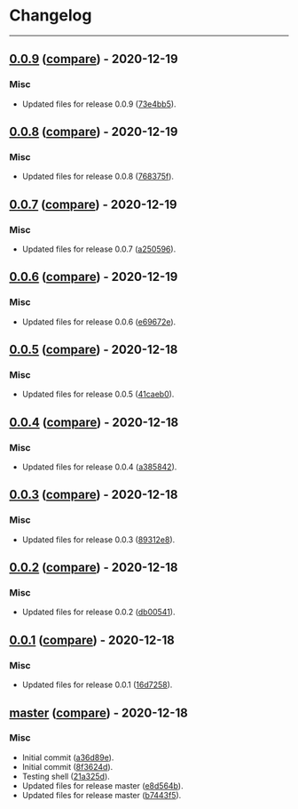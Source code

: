 # Changelog
---

## [0.0.9](https://github.com/LeafLink/lloyd-webhook-action/releases/tag/0.0.9) ([compare](https://github.com/LeafLink/lloyd-webhook-action/compare/0.0.8...0.0.9)) - 2020-12-19

### Misc
- Updated files for release 0.0.9 ([73e4bb5](https://github.com/LeafLink/lloyd-webhook-action/commit/73e4bb55d5f22957f34e37d6e1d27f26fecb7404)).


## [0.0.8](https://github.com/LeafLink/lloyd-webhook-action/releases/tag/0.0.8) ([compare](https://github.com/LeafLink/lloyd-webhook-action/compare/0.0.7...0.0.8)) - 2020-12-19

### Misc
- Updated files for release 0.0.8 ([768375f](https://github.com/LeafLink/lloyd-webhook-action/commit/768375fb4750a65827eb0bef3a5bf5eeea7a1b5e)).


## [0.0.7](https://github.com/LeafLink/lloyd-webhook-action/releases/tag/0.0.7) ([compare](https://github.com/LeafLink/lloyd-webhook-action/compare/0.0.6...0.0.7)) - 2020-12-19

### Misc
- Updated files for release 0.0.7 ([a250596](https://github.com/LeafLink/lloyd-webhook-action/commit/a250596d1d6b2a806f0df03a991d75107f7cfe36)).


## [0.0.6](https://github.com/LeafLink/lloyd-webhook-action/releases/tag/0.0.6) ([compare](https://github.com/LeafLink/lloyd-webhook-action/compare/0.0.5...0.0.6)) - 2020-12-19

### Misc
- Updated files for release 0.0.6 ([e69672e](https://github.com/LeafLink/lloyd-webhook-action/commit/e69672e59f1f0bbadf0829d65f559b7b7d1f718c)).


## [0.0.5](https://github.com/LeafLink/lloyd-webhook-action/releases/tag/0.0.5) ([compare](https://github.com/LeafLink/lloyd-webhook-action/compare/0.0.4...0.0.5)) - 2020-12-18

### Misc
- Updated files for release 0.0.5 ([41caeb0](https://github.com/LeafLink/lloyd-webhook-action/commit/41caeb0d871f8644764fdff9a13de37baf05e691)).


## [0.0.4](https://github.com/LeafLink/lloyd-webhook-action/releases/tag/0.0.4) ([compare](https://github.com/LeafLink/lloyd-webhook-action/compare/0.0.3...0.0.4)) - 2020-12-18

### Misc
- Updated files for release 0.0.4 ([a385842](https://github.com/LeafLink/lloyd-webhook-action/commit/a38584201ac14902db59a827f846171ac24f4c5b)).


## [0.0.3](https://github.com/LeafLink/lloyd-webhook-action/releases/tag/0.0.3) ([compare](https://github.com/LeafLink/lloyd-webhook-action/compare/0.0.2...0.0.3)) - 2020-12-18

### Misc
- Updated files for release 0.0.3 ([89312e8](https://github.com/LeafLink/lloyd-webhook-action/commit/89312e8e0bc4b35a12ad28a92fd15c175ba651e5)).


## [0.0.2](https://github.com/LeafLink/lloyd-webhook-action/releases/tag/0.0.2) ([compare](https://github.com/LeafLink/lloyd-webhook-action/compare/0.0.1...0.0.2)) - 2020-12-18

### Misc
- Updated files for release 0.0.2 ([db00541](https://github.com/LeafLink/lloyd-webhook-action/commit/db0054160ee2bb6fca5e5bf6c48dfa807b10ff80)).


## [0.0.1](https://github.com/LeafLink/lloyd-webhook-action/releases/tag/0.0.1) ([compare](https://github.com/LeafLink/lloyd-webhook-action/compare/master...0.0.1)) - 2020-12-18

### Misc
- Updated files for release 0.0.1 ([16d7258](https://github.com/LeafLink/lloyd-webhook-action/commit/16d72585ba86f36ee86dc9ec842d8bdaca14e35a)).


## [master](https://github.com/LeafLink/lloyd-webhook-action/releases/tag/master) ([compare](https://github.com/LeafLink/lloyd-webhook-action/compare/8f3624d995c02dc6ffc1d9c7150e9ba40d7fa204...master)) - 2020-12-18

### Misc
- Initial commit ([a36d89e](https://github.com/LeafLink/lloyd-webhook-action/commit/a36d89e289338e0cc8dce1862dc8cf53f06db9b0)).
- Initial commit ([8f3624d](https://github.com/LeafLink/lloyd-webhook-action/commit/8f3624d995c02dc6ffc1d9c7150e9ba40d7fa204)).
- Testing shell ([21a325d](https://github.com/LeafLink/lloyd-webhook-action/commit/21a325d9419a526a3139b1529a5ba4e2c11a18cb)).
- Updated files for release master ([e8d564b](https://github.com/LeafLink/lloyd-webhook-action/commit/e8d564b14963b5682bc57fa0c1a41b743f4bb875)).
- Updated files for release master ([b7443f5](https://github.com/LeafLink/lloyd-webhook-action/commit/b7443f5de42d3a7ca38c1c9fe51b703cc20e9d29)).


